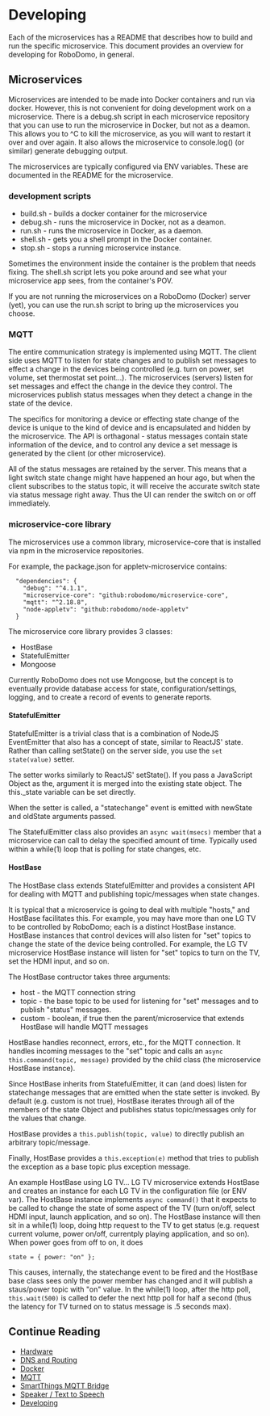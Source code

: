 # Developing

Each of the microservices has a README that describes how to build and run the specific microservice.  This document
provides an overview for developing for RoboDomo, in general.

## Microservices

Microservices are intended to be made into Docker containers and run via docker.  However, this is not convenient for
doing development work on a microservice.  There is a debug.sh script in each microservice repository that you can use
to run the microservice in Docker, but not as a deamon.  This allows you to ^C to kill the microservice, as you will
want to restart it over and over again.  It also allows the microservice to console.log() (or similar) generate
debugging output.

The microservices are typically configured via ENV variables.  These are documented in the README for the microservice.

### development scripts

* build.sh - builds a docker container for the microservice
* debug.sh - runs the microservice in Docker, not as a deamon.
* run.sh - runs the microservice in Docker, as a daemon.
* shell.sh - gets you a shell prompt in the Docker container.
* stop.sh - stops a running microservice instance.

Sometimes the environment inside the container is the problem that needs fixing.  The shell.sh script lets you poke
around and see what your microservice app sees, from the container's POV.

If you are not running the microservices on a RoboDomo (Docker) server (yet), you can use the run.sh script to bring up
the microservices you choose.

### MQTT

The entire communication strategy is implemented using MQTT.  The client side uses MQTT to listen for state changes and
to publish set messages to effect a change in the devices being controlled (e.g. turn on power, set volume, set
thermostat set point...).  The microservices (servers) listen for set messages and effect the change in the device they
control.  The microservices publish status messages when they detect a change in the state of the device.

The specifics for monitoring a device or effecting state change of the device is unique to the kind of device and is
encapsulated and hidden by the microservice.  The API is orthagonal - status messages contain state information of the
device, and to control any device a set message is generated by the client (or other microservice).

All of the status messages are retained by the server.  This means that a light switch state change might have happened
an hour ago, but when the client subscribes to the status topic, it will receive the accurate switch state via status
message right away.  Thus the UI can render the switch on or off immediately.

### microservice-core library

The microservices use a common library, microservice-core that is installed via npm in the microservice repositories.

For example, the package.json for appletv-microservice contains:
```
  "dependencies": {
    "debug": "^4.1.1",
    "microservice-core": "github:robodomo/microservice-core",
    "mqtt": "^2.18.8",
    "node-appletv": "github:robodomo/node-appletv"
  }
  ```

The microservice core library provides 3 classes:
* HostBase
* StatefulEmitter
* Mongoose

Currently RoboDomo does not use Mongoose, but the concept is to eventually provide database access for state,
configuration/settings, logging, and to create a record of events to generate reports.

#### StatefulEmitter

StatefulEmitter is a trivial class that is a combination of NodeJS EventEmitter that also has a concept of state,
similar to ReactJS' state.  Rather than calling setState() on the server side, you use the ```set state(value)```
setter.

The setter works similarly to ReactJS' setState().  If you pass a JavaScript Object as the, argument it is merged into
the existing state object.  The this._state variable can be set directly.  

When the setter is called, a "statechange" event is emitted with newState and oldState arguments passed.

The StatefulEmitter class also provides an ```async wait(msecs)``` member that a microservice can call to delay the
specified amount of time.  Typically used within a while(1) loop that is polling for state changes, etc.

#### HostBase

The HostBase class extends StatefulEmitter and provides a consistent API for dealing with MQTT and publishing
topic/messages when state changes.  

It is typical that a microservice is going to deal with multiple "hosts," and HostBase facilitates this.  For example,
you may have more than one LG TV to be controlled by RoboDomo; each is a distinct HostBase instance.  HostBase instances
that control devices will also listen for "set" topics to change the state of the device being controlled.  For example,
the LG TV microservice HostBase instance will listen for "set" topics to turn on the TV, set the HDMI input, and so on.

The HostBase contructor takes three arguments:
* host - the MQTT connection string
* topic - the base topic to be used for listening for "set" messages and to publish "status" messages.
* custom - boolean, if true then the parent/microservice that extends HostBase will handle MQTT messages

HostBase handles reconnect, errors, etc., for the MQTT connection.  It handles incoming messages to the "set" topic and
calls an ```async this.command(topic, message)``` provided by the child class (the microservice HostBase instance).

Since HostBase inherits from StatefulEmitter, it can (and does) listen for statechange messages that are emitted when
the state setter is invoked.  By default (e.g. custom is not true), HostBase iterates through all of the members of the
state Object and publishes status topic/messages only for the values that change.

HostBase provides a ```this.publish(topic, value)``` to directly publish an arbitrary topic/message.

Finally, HostBase provides a ```this.exception(e)``` method that tries to publish the exception as a base topic plus
exception message.

An example HostBase using LG TV...  LG TV microservice extends HostBase and creates an instance for each LG TV in the
configuration file (or ENV var).  The HostBase instance implements ```async command()``` that it expects to be called to
change the state of some aspect of the TV (turn on/off, select HDMI input, launch application, and so on).  The HostBase
instance will then sit in a while(1) loop, doing http request to the TV to get status (e.g. request current volume,
power on/off, currentply playing application, and so on).  When power goes from off to on, it does 
```
state = { power: "on" };
```
This causes, internally, the statechange event to be fired and the HostBase base class sees only the power member has
changed and it will publish a staus/power topic with "on" value.  In the while(1) loop, after the http poll,
```this.wait(500)``` is called to defer the next http poll for half a second (thus the latency for TV turned on to
status message is .5 seconds max).

## Continue Reading

* [Hardware](./Hardware.md)
* [DNS and Routing](./Networking.md)
* [Docker](./Docker.md)
* [MQTT](./MQTT.md)
* [SmartThings MQTT Bridge](./MQTTBridge.md)
* [Speaker / Text to Speech](./RoboSpeak.md)
* [Developing](./Developing.md)

